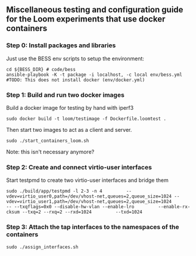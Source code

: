 ## Miscellaneous testing and configuration guide for the Loom experiments that use docker containers

### Step 0: Install packages and libraries

Just use the BESS env scripts to setup the environment:
```
cd ${BESS_DIR} # code/bess
ansible-playbook -K -t package -i localhost, -c local env/bess.yml
#TODO: This does not install docker (env/docker.yml)
```

### Step 1: Build and run two docker images

Build a docker image for testing by hand with iperf3

```
sudo docker build -t loom/testimage -f Dockerfile.loomtest .
```

Then start two images to act as a client and server.
```
sudo ./start_containers_loom.sh
```
Note: this isn't necessary anymore?

### Step 2: Create and connect virtio-user interfaces

Start testpmd to create two virtio-user interfaces and bridge them

```
sudo ./build/app/testpmd -l 2-3 -n 4         --vdev=virtio_user0,path=/dev/vhost-net,queues=2,queue_size=1024 --vdev=virtio_user1,path=/dev/vhost-net,queues=2,queue_size=1024        -- --txqflags=0x0 --disable-hw-vlan --enable-lro         --enable-rx-cksum --txq=2 --rxq=2 --rxd=1024         --txd=1024
```

### Step 3: Attach the tap interfaces to the namespaces of the containers

```
sudo ./assign_interfaces.sh
```
